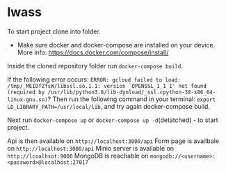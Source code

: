 # lwass
To start project clone into folder.

* Make sure docker and docker-compose are installed on your device. More info: https://docs.docker.com/compose/install/

Inside the cloned repository folder run ```docker-compose build```.

If the following error occurs: 
  ```ERROR: gcloud failed to load: /tmp/_MEIDfZfsW/libssl.so.1.1: version `OPENSSL_1_1_1' not found (required by /usr/lib/python3.8/lib-dynload/_ssl.cpython-38-x86_64-linux-gnu.so)```? 
  Then run the following command in your terminal: ```export LD_LIBRARY_PATH=/usr/local/lib```, and try again docker-compose build.

Next run ```docker-compose up``` or  ```docker-compose up -d```(detatched) - to start project.

Api is then available on ```http://localhost:3000/api```
Form page is availbale on ```http://localhost:3000/api```
Minio server is available on ```http://lcoalhsot:9000```
MongoDB is reachable on ```mongodb://<username>:<password>@localhost:27017```
